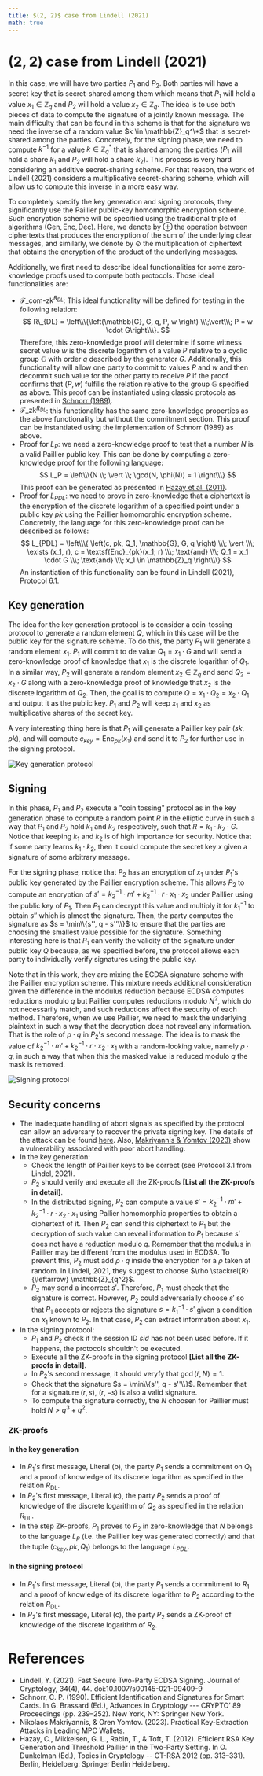```yaml
---
title: $(2, 2)$ case from Lindell (2021)
math: true 
---
```


# $(2, 2)$ case from Lindell (2021)

In this case, we will have two parties $P_1$ and $P_2$. Both parties will have a secret key that is secret-shared among them which means that $P_1$ will hold a value $x_1 \in \mathbb{Z}_q$ and $P_2$ will hold a value $x_2 \in \mathbb{Z}_q$. The idea is to use both pieces of data to compute the signature of a jointly known message. The main difficulty that can be found in this scheme is that for the signature we need the inverse of a random value $k \in \mathbb{Z}_q^\*$ that is secret-shared among the parties. Concretely, for the signing phase, we need to compute $k^{-1}$ for a value $k \in \mathbb{Z}_q^*$ that is shared among the parties ($P_1$ will hold a share $k_1$ and $P_2$ will hold a share $k_2$). This process is very hard considering an additive secret-sharing scheme. For that reason, the work of Lindell (2021) considers a multiplicative secret-sharing scheme, which will allow us to compute this inverse in a more easy way.

To completely specify the key generation and signing protocols, they significantly use the Paillier public-key homomorphic encryption scheme. Such encryption scheme will be specified using the traditional triple of algorithms $(\textsf{Gen}, \textsf{Enc}, \textsf{Dec})$. Here, we denote by $\oplus$ the operation between ciphertexts that produces the encryption of the sum of the underlying clear messages, and similarly, we denote by $\odot$ the multiplication of ciphertext that obtains the encryption of the product of the underlying messages.

Additionally, we first need to describe ideal functionalities for some zero-knowledge proofs used to compute both protocols. Those ideal functionalities are:
- $\mathcal{F}\_{\textsf{com-zk}}^{R_{DL}}$: This ideal functionality will be defined for testing in the following relation:
    $$
    R\_{DL} = \left\\\{\left(\mathbb{G}, G, q, P, w \right) \\\;\vert\\\; P = w \cdot G\right\\\}.
    $$
    Therefore, this zero-knowledge proof will determine if some witness secret value $w$ is the discrete logarithm of a value $P$ relative to a cyclic group $\mathbb{G}$ with order $q$ described by the generator $G$. Additionally, this functionality will allow one party to commit to values $P$ and $w$ and then decommit such value for the other party to receive $P$ if the proof confirms that $(P, w)$ fulfills the relation relative to the group $\mathbb{G}$ specified as above. This proof can be instantiated using classic protocols as presented in [Schnorr (1989)](https://link.springer.com/chapter/10.1007/0-387-34805-0_22).
- $\mathcal{F}\_{\textsf{zk}}^{R_{DL}}$: this functionality has the same zero-knowledge properties as the above functionality but without the commitment section. This proof can be instantiated using the implementation of Schnorr (1989) as above.
- Proof for $L_P$: we need a zero-knowledge proof to test that a number $N$ is a valid Paillier public key. This can be done by computing a zero-knowledge proof for the following language:
    $$
    L_P = \left\\\{N \\; \vert \\; \gcd(N, \phi(N)) = 1 \right\\\}
    $$
    This proof can be generated as presented in [Hazay et al. (2011)](https://eprint.iacr.org/2011/494).
- Proof for $L_{PDL}$: we need to prove in zero-knowledge that a ciphertext is the encryption of the discrete logarithm of a specified point under a public key $pk$ using the Paillier homomorphic encryption scheme. Concretely, the language for this zero-knowledge proof can be described as follows:
    $$
    L_{PDL} = \left\\\{ \left(c, pk, Q_1, \mathbb{G}, G, q \right) \\\; \vert \\\; \exists (x_1, r), c = \textsf{Enc}_{pk}(x_1; r) \\\; \text{and} \\\; Q_1 = x_1 \cdot G \\\; \text{and} \\\; x_1 \in \mathbb{Z}_q \right\\\}
    $$
    An instantiation of this functionality can be found in Lindell (2021), Protocol 6.1.

## Key generation

The idea for the key generation protocol is to consider a coin-tossing protocol to generate a random element $Q$, which in this case will be the public key for the signature scheme. To do this, the party $P_1$ will generate a random element $x_1$. $P_1$ will commit to de value $Q_1 = x_1 \cdot G$ and will send a zero-knowledge proof of knowledge that $x_1$ is the discrete logarithm of $Q_1$. In a similar way, $P_2$ will generate a random element $x_2 \in \mathbb{Z}_q$ and send $Q_2 = x_2 \cdot G$ along with a zero-knowledge proof of knowledge that $x_2$ is the discrete logarithm of $Q_2$. Then, the goal is to compute $Q = x_1 \cdot Q_2 = x_2 \cdot Q_1$ and output it as the public key. $P_1$ and $P_2$ will keep $x_1$ and $x_2$ as multiplicative shares of the secret key.

A very interesting thing here is that $P_1$ will generate a Paillier key pair $(sk, pk)$, and will compute $c_{key} = \textsf{Enc}_{pk}(x_1)$ and send it to $P_2$ for further use in the signing protocol.

![Key generation protocol](key_generation.png)

## Signing

In this phase, $P_1$ and $P_2$ execute a "coin tossing" protocol as in the key generation phase to compute a random point $R$ in the elliptic curve in such a way that $P_1$ and $P_2$ hold $k_1$ and $k_2$ respectively, such that $R = k_1 \cdot k_2 \cdot G$. Notice that keeping $k_1$ and $k_2$ is of high importance for security. Notice that if some party learns $k_1 \cdot k_2$, then it could compute the secret key $x$ given a signature of some arbitrary message.

For the signing phase, notice that $P_2$ has an encryption of $x_1$ under $P_1$'s public key generated by the Paillier encryption scheme. This allows $P_2$ to compute an encryption of $s' = k_2^{-1} \cdot m' + k_2^{-1}\cdot r \cdot x_1 \cdot x_2$ under Paillier using the public key of $P_1$, Then $P_1$ can decrypt this value and multiply it for $k_1^{-1}$ to obtain $s''$ which is almost the signature. Then, the party computes the signature as $s = \min\\{s'', q - s''\\}$ to ensure that the parties are choosing the smallest value possible for the signature. Something interesting here is that $P_1$ can verify the validity of the signature under public key $Q$ because, as we specified before, the protocol allows each party to individually verify signatures using the public key.

Note that in this work, they are mixing the ECDSA signature scheme with the Paillier encryption scheme. This mixture needs additional consideration given the difference in the modulus reduction because ECDSA computes reductions modulo $q$ but Paillier computes reductions modulo $N^2$, which do not necessarily match, and such reductions affect the security of each method. Therefore, when we use Paillier, we need to mask the underlying plaintext in such a way that the decryption does not reveal any information. That is the role of $\rho \cdot q$ in $P_2$'s second message. The idea is to mask the value of $k_2^{-1} \cdot m' + k_2^{-1} \cdot r \cdot x_2 \cdot x_1$ with a random-looking value, namely $\rho \cdot q$, in such a way that when this the masked value is reduced modulo $q$ the mask is removed.

![Signing protocol](signing.png)

## Security concerns

- The inadequate handling of abort signals as specified by the protocol can allow an adversary to recover the private signing key. The details of the attack can be found [here](https://nvd.nist.gov/vuln/detail/CVE-2023-33242). Also, [Makriyannis & Yomtov (2023)](https://eprint.iacr.org/2023/1234) show a vulnerability associated with poor abort handling.
- In the key generation:
    - Check the length of Paillier keys to be correct (see Protocol 3.1 from Lindel, 2021).
    - $P_2$ should verify and execute all the ZK-proofs **[List all the ZK-proofs in detail]**.
    - In the distributed signing, $P_2$ can compute a value $s' = k_2^{-1} \cdot m' + k_2^{-1} \cdot r \cdot x_2 \cdot x_1$ using Pallier homomorphic properties to obtain a ciphertext of it. Then $P_2$ can send this ciphertext to $P_1$ but the decryption of such value can reveal information to $P_1$ because $s'$ does not have a reduction modulo $q$. Remember that the modulus in Paillier may be different from the modulus used in ECDSA. To prevent this, $P_2$ must add $\rho \cdot q$ inside the encryption for a $\rho$ taken at random. In Lindell, 2021, they suggest to choose $\rho \stackrel{R}{\leftarrow} \mathbb{Z}_{q^2}$.
    - $P_2$ may send a incorrect $s'$. Therefore, $P_1$ must check that the signature is correct. However, $P_2$ could adversarially choose $s'$ so that $P_1$ accepts or rejects the signature $s = k_1^{-1} \cdot s'$ given a condition on $x_1$ known to $P_2$. In that case, $P_2$ can extract information about $x_1$.
- In the signing protocol:
    - $P_1$ and $P_2$ check if the session ID $sid$ has not been used before. If it happens, the protocols shouldn't be executed.
    - Execute all the ZK-proofs in the signing protocol **[List all the ZK-proofs in detail]**.
    - In $P_2$'s second message, it should veryfy that $\gcd(\tilde{r}, N) = 1$.
    - Check that the signature $s = \min\\{s'', q - s''\\}$. Remember that for a signature $(r, s)$, $(r, -s)$ is also a valid signature.
    - To compute the signature correctly, the $N$ choosen for Paillier must hold $N > q^3 + q^2$.

### ZK-proofs

#### In the key generation

- In $P_1$'s first message, Literal (b), the party $P_1$ sends a commitment on $Q_1$ and a proof of knowledge of its discrete logarithm as specified in the relation $R_{\textsf{DL}}$.
- In $P_2$'s first message, Literal (c), the party $P_2$ sends a proof of knowledge of the discrete logarithm of $Q_2$ as specified in the relation $R_{\textsf{DL}}$.
- In the step ZK-proofs, $P_1$ proves to $P_2$ in zero-knowledge that $N$ belongs to the language $L_P$ (i.e. the Paillier key was generated correctly) and that the tuple $(c_{key}, pk, Q_1)$ belongs to the language $L_{PDL}$.

#### In the signing protocol

- In $P_1$'s first message, Literal (b), the party $P_1$ sends a commitment to $R_1$ and a proof of knowledge of its discrete logarithm to $P_2$ according to the relation $R_{\textsf{DL}}$.
- In $P_2$'s first message, Literal (c), the party $P_2$ sends a ZK-proof of knowledge of the discrete logarithm of $R_2$. 

# References

- Lindell, Y. (2021). Fast Secure Two-Party ECDSA Signing. Journal of Cryptology, 34(4), 44. doi:10.1007/s00145-021-09409-9
- Schnorr, C. P. (1990). Efficient Identification and Signatures for Smart Cards. In G. Brassard (Ed.), Advances in Cryptology --- CRYPTO’ 89 Proceedings (pp. 239–252). New York, NY: Springer New York.
- Nikolaos Makriyannis, & Oren Yomtov. (2023). Practical Key-Extraction Attacks in Leading MPC Wallets.
- Hazay, C., Mikkelsen, G. L., Rabin, T., & Toft, T. (2012). Efficient RSA Key Generation and Threshold Paillier in the Two-Party Setting. In O. Dunkelman (Ed.), Topics in Cryptology -- CT-RSA 2012 (pp. 313–331). Berlin, Heidelberg: Springer Berlin Heidelberg.
    